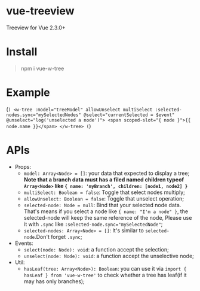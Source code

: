 # vue-treeview
Treeview for Vue 2.3.0+
# Install
> npm i vue-w-tree
# Example
(```)
<w-tree
  :model="treeModel"
  allowUnselect
  multiSelect
  :selected-nodes.sync="mySelectedNodes"
  @select="currentSelected = $event"
  @unselect="log('unselected a node')">
  <span scoped-slot="{ node }">{{ node.name }}</span>
</w-tree>
(```)
# APIs
+ Props:
   * `model: Array<Node> = []`: your data that expected to display a tree; **Note that a branch data must has a filed named children typeof `Array<Node>` like `{ name: 'myBranch', children: [node1, node2] }`**
   * `multiSelect: Boolean = false`: Toggle that select nodes multiply;
   * `allowUnselect: Boolean = false`: Toggle that unselect operation;
   * `selected-node: Node = null`: Bind that your selected node data. That's means if you select a node like `{ name: "I'm a node" }`, the    selected-node will keep the same reference of the node, Please use it with `.sync` like `:selected-node.sync="mySelectedNode"`;
   * `selected-nodes: Array<Node> = []`: It's similar to `selected-node`.Don't forget `.sync`;
+ Events:
   * `select(node: Node): void`: a function accept the selection;
   * `unselect(node: Node): void`: a function accept the unselective node;
+ Util:
   * `hasLeaf(tree: Array<Node>): Boolean`: you can use it via `import { hasLeaf } from 'vue-w-tree'` to check whether a tree has leaf(if    it may has only branches);
